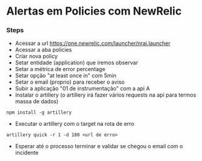 # Alertas em Policies com NewRelic

### Steps
* Acessar a url https://one.newrelic.com/launcher/nrai.launcher
* Acessar a aba policies
* Criar nova policy
* Setar entidade (application) que iremos observar
* Setar a métrica de error percentage
* Setar opção "at least once in" com 5min
* Setar o email (proprio) para receber o aviso
* Subir a aplicação "01 de instrumentação" com a api A
* Instalar o artillery (o artillery irá fazer vários requests na api para termos massa de dados)
```
npm install -g artillery
```
* Executar o artillery com o target na rota de erro
```
artillery quick -r 1 -d 180 <url de erro>
```
* Esperar até o processo terminar e validar se chegou o email com o incidente

